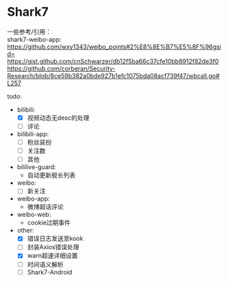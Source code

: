 # Shark7

一些参考/引用：  
shark7-weibo-app:  
<https://github.com/wxy1343/weibo_points#2%E8%8E%B7%E5%8F%96gsid=>  
<https://gist.github.com/cnSchwarzer/db12f5ba66c37cfe10bb8912f82de3f0>  
<https://github.com/corberan/Security-Research/blob/8ce59b382a0bde927b1efc1075bda08acf739f47/wbcall.go#L257>  

todo:  

- bilibili:
  - [x] 视频动态无desc的处理  
  - [ ] 评论
- bilibili-app:
  - [ ] 粉丝装扮
  - [ ] 关注数
  - [ ] 其他
- bililive-guard:  
  - 自动更新舰长列表  
- weibo:
  - [ ] 新关注
- weibo-app:  
  - 微博超话评论
- weibo-web:  
  - cookie过期事件  
- other:  
  - [x] 错误日志发送至kook  
  - [ ] 封装Axios错误处理  
  - [x] warn超速详细设置
  - [ ] 时间语义解析
  - [ ] Shark7-Android
